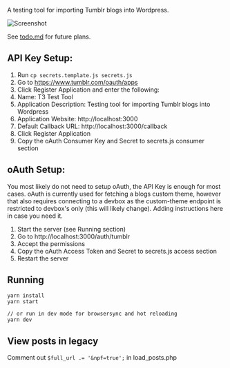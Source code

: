 A testing tool for importing Tumblr blogs into Wordpress.

![Screenshot](screenshot.png)

See [todo.md](todo.md) for future plans.

## API Key Setup:

1. Run `cp secrets.template.js secrets.js`
1. Go to https://www.tumblr.com/oauth/apps
2. Click Register Application and enter the following:
3. Name: T3 Test Tool
4. Application Description: Testing tool for importing Tumblr blogs into Wordpress
5. Application Website: http://localhost:3000
6. Default Callback URL: http://localhost:3000/callback
7. Click Register Application
8. Copy the oAuth Consumer Key and Secret to secrets.js consumer section

## oAuth Setup:

You most likely do not need to setup oAuth, the API Key is enough for most cases. oAuth is currently used for fetching a blogs custom theme, however that also requires connecting to a devbox as the custom-theme endpoint is restricted to devbox's only (this will likely change). Adding instructions here in case you need it.

1. Start the server (see Running section)
2. Go to http://localhost:3000/auth/tumblr
3. Accept the permissions
4. Copy the oAuth Access Token and Secret to secrets.js access section
5. Restart the server

## Running

```
yarn install
yarn start

// or run in dev mode for browsersync and hot reloading
yarn dev
```

## View posts in legacy

Comment out `$full_url .= '&npf=true';` in load_posts.php

